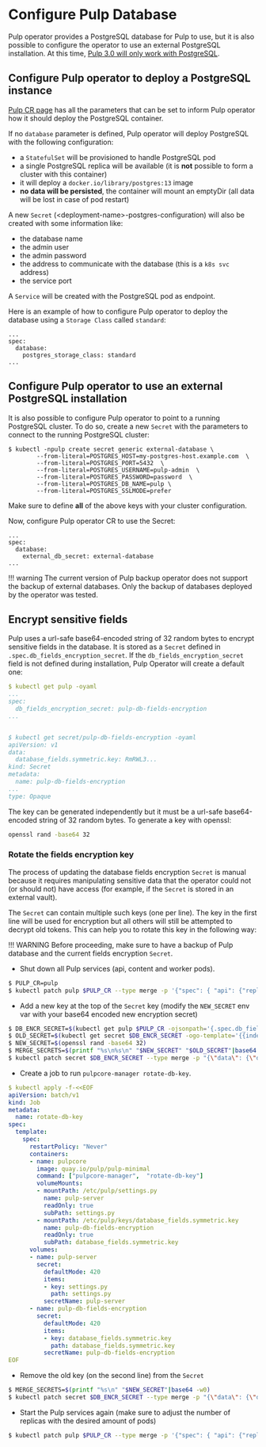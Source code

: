 # Configure Pulp Database

Pulp operator provides a PostgreSQL database for Pulp to use, but it is also possible to configure the operator to use an external PostgreSQL installation. At this time, [Pulp 3.0 will only work with PostgreSQL](https://docs.pulpproject.org/pulpcore/installation/instructions.html?highlight=database#database-setup).


## Configure Pulp operator to deploy a PostgreSQL instance

[Pulp CR page](https://docs.pulpproject.org/pulp_operator/pulp/#database) has all the parameters that can be set to inform Pulp operator how it should deploy the PostgreSQL container.

If no `database` parameter is defined, Pulp operator will deploy PostgreSQL with the following configuration:

* a `StatefulSet` will be provisioned to handle PostgreSQL pod
* a single PostgreSQL replica will be available (it is **not** possible to form a cluster with this container)
* it will deploy a `docker.io/library/postgres:13` image
* **no data will be persisted**, the container will mount an emptyDir (all data will be lost in case of pod restart)


A new `Secret` (&lt;deployment-name>-postgres-configuration) will also be created with some information like:

  * the database name
  * the admin user
  * the admin password
  * the address to communicate with the database (this is a `k8s svc` address)
  * the service port

A `Service` will be created with the PostgreSQL pod as endpoint.

Here is an example of how to configure Pulp operator to deploy the database using a `Storage Class` called `standard`:
```
...
spec:
  database:
    postgres_storage_class: standard
...
```


## Configure Pulp operator to use an external PostgreSQL installation

It is also possible to configure Pulp operator to point to a running PostgreSQL cluster.
To do so, create a new `Secret` with the parameters to connect to the running PostgreSQL cluster:
```
$ kubectl -npulp create secret generic external-database \
        --from-literal=POSTGRES_HOST=my-postgres-host.example.com  \
        --from-literal=POSTGRES_PORT=5432  \
        --from-literal=POSTGRES_USERNAME=pulp-admin  \
        --from-literal=POSTGRES_PASSWORD=password  \
        --from-literal=POSTGRES_DB_NAME=pulp \
        --from-literal=POSTGRES_SSLMODE=prefer
```

Make sure to define **all** of the above keys with your cluster configuration.

Now, configure Pulp operator CR to use the Secret:
```
...
spec:
  database:
    external_db_secret: external-database
...
```


!!! warning
    The current version of Pulp backup operator does not support the backup of external databases.
    Only the backup of databases deployed by the operator was tested.

## Encrypt sensitive fields

Pulp uses a url-safe base64-encoded string of 32 random bytes to encrypt sensitive fields in the database. It is stored as a `Secret` defined in `.spec.db_fields_encryption_secret`. If the `db_fields_encryption_secret` field is not defined during installation, Pulp Operator will create a default one:
```yaml
$ kubectl get pulp -oyaml
...
spec:
  db_fields_encryption_secret: pulp-db-fields-encryption
...


$ kubectl get secret/pulp-db-fields-encryption -oyaml
apiVersion: v1
data:
  database_fields.symmetric.key: RmRWL3...
kind: Secret
metadata:
  name: pulp-db-fields-encryption
...
type: Opaque
```

The key can be generated independently but it must be a url-safe base64-encoded string of 32 random bytes.
To generate a key with openssl:
```sh
openssl rand -base64 32
```

### Rotate the fields encryption key


The process of updating the database fields encryption `Secret` is manual because it requires manipulating sensitive data that the operator could not (or should not) have access (for example, if the `Secret` is stored in an external vault).

The `Secret` can contain multiple such keys (one per line). The key in the first line will be used for encryption but all others will still be attempted to decrypt old tokens. This can help you to rotate this key in the following way:

!!! WARNING
    Before proceeding, make sure to have a backup of Pulp database and the current fields encryption `Secret`.


* Shut down all Pulp services (api, content and worker pods).
```sh
$ PULP_CR=pulp
$ kubectl patch pulp $PULP_CR --type merge -p '{"spec": { "api": {"replicas":0},"content":{"replicas":0},"worker":{"replicas":0}}}'
```

* Add a new key at the top of the `Secret` key (modify the `NEW_SECRET` env var with your base64 encoded new encryption secret)
```sh
$ DB_ENCR_SECRET=$(kubectl get pulp $PULP_CR -ojsonpath='{.spec.db_fields_encryption_secret}')
$ OLD_SECRET=$(kubectl get secret $DB_ENCR_SECRET -ogo-template='{{index .data "database_fields.symmetric.key"}}')
$ NEW_SECRET=$(openssl rand -base64 32)
$ MERGE_SECRETS=$(printf "%s\n%s\n" "$NEW_SECRET" "$OLD_SECRET"|base64 -w0)
$ kubectl patch secret $DB_ENCR_SECRET --type merge -p "{\"data\": {\"database_fields.symmetric.key\": \"${MERGE_SECRETS}\"}}"
```

* Create a job to run `pulpcore-manager rotate-db-key`.
```yaml
$ kubectl apply -f-<<EOF
apiVersion: batch/v1
kind: Job
metadata:
  name: rotate-db-key
spec:
  template:
    spec:
      restartPolicy: "Never"
      containers:
      - name: pulpcore
        image: quay.io/pulp/pulp-minimal
        command: ["pulpcore-manager",  "rotate-db-key"]
        volumeMounts:
        - mountPath: /etc/pulp/settings.py
          name: pulp-server
          readOnly: true
          subPath: settings.py
        - mountPath: /etc/pulp/keys/database_fields.symmetric.key
          name: pulp-db-fields-encryption
          readOnly: true
          subPath: database_fields.symmetric.key
      volumes:
      - name: pulp-server
        secret:
          defaultMode: 420
          items:
          - key: settings.py
            path: settings.py
          secretName: pulp-server
      - name: pulp-db-fields-encryption
        secret:
          defaultMode: 420
          items:
          - key: database_fields.symmetric.key
            path: database_fields.symmetric.key
          secretName: pulp-db-fields-encryption
EOF
```

* Remove the old key (on the second line) from the `Secret`
```sh
$ MERGE_SECRETS=$(printf "%s\n" "$NEW_SECRET"|base64 -w0)
$ kubectl patch secret $DB_ENCR_SECRET --type merge -p "{\"data\": {\"database_fields.symmetric.key\": \"${MERGE_SECRETS}\"}}"
```

* Start the Pulp services again (make sure to adjust the number of replicas with the desired amount of pods)
```sh
$ kubectl patch pulp $PULP_CR --type merge -p '{"spec": { "api": {"replicas":1},"content":{"replicas":1},"worker":{"replicas":1}}}'
```
